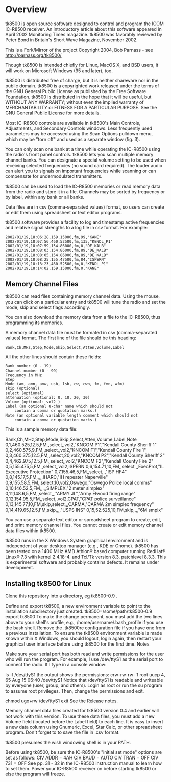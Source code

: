 # Overview

tk8500 is open source software designed to control and program the ICOM IC-R8500 receiver. An introductory article about this software appeared in April 2002 Monitoring Times magazine. tk8500 was favorably reviewed by Peter Bond in Britain's Short Wave Magazine, November 2002.

This is a Fork/Mirror of the project Copyright 2004, Bob Parnass - see http://parnass.org/tk8500/

Though tk8500 is intended chiefly for Linux, MacOS X, and BSD users, it will work on Microsoft Windows (95 and later), too.

tk8500 is distributed free of charge, but it is neither shareware nor in the public domain. tk8500 is a copyrighted work released under the terms of the GNU General Public License as published by the Free Software Foundation. tk8500 is distributed in the hope that it will be useful, but WITHOUT ANY WARRANTY; without even the implied warranty of MERCHANTABILITY or FITNESS FOR A PARTICULAR PURPOSE. See the GNU General Public License for more details.

Most IC-R8500 controls are available in tk8500's Main Controls, Adjustments, and Secondary Controls windows. Less frequently used parameters may be accessed using the Scan Options pulldown menu, which may be "torn off" and used as a separate window (fig. 3).

You can only scan one bank at a time while operating the IC-R8500 using the radio's front panel controls. tk8500 lets you scan multiple memory channel banks. You can designate a special volume setting to be used when receiving selected frequencies (no sound card required). The louder audio can alert you to signals on important frequencies while scanning or can compensate for undermodulated transmitters.

tk8500 can be used to load the IC-R8500 memories or read memory data from the radio and store it in a file. Channels may be sorted by frequency or by label, within any bank or all banks.

Data files are in csv (comma-separated values) format, so users can create or edit them using spreadsheet or text editor programs.

tk8500 software provides a facility to log and timestamp active frequencies and relative signal strengths to a log file in csv format. For example:

	2002/01/19,18:06:28,159.15000,fm,99,"KANE"
	2002/01/19,18:07:56,460.52500,fm,135,"KENDL_P1"
	2002/01/19,18:07:59,154.86000,fm,0,"DE_KALB"
	2002/01/19,18:08:03,154.86000,fm,89,"DE_KALB"
	2002/01/19,18:08:05,154.86000,fm,89,"DE_KALB"
	2002/01/19,18:08:25,155.47500,fm,84,"ISPERN"
	2002/01/19,18:13:23,460.52500,fm,0,"KENDL_P1"
	2002/01/19,18:14:02,159.15000,fm,0,"KANE"
	

## Memory Channel Files

tk8500 can read files containing memory channel data. Using the mouse, you can click on a particular entry and tk8500 will tune the radio and set the mode, skip and select flags accordingly.

You can also download the memory data from a file to the IC-R8500, thus programming its memories.

A memory channel data file must be formated in csv (comma-separated values) format. The first line of the file should be this heading:

	Bank,Ch,MHz,Step,Mode,Skip,Select,Atten,Volume,Label

All the other lines should contain these fields:


	Bank number (0 - 19)
	Channel number (0 - 99)
	Frequency in MHz
	Step
	Mode (am, amn, amw, usb, lsb, cw, cwn, fm, fmn, wfm)
	skip (optional)
	select (optional)
	attenuation (optional: 0, 10, 20, 30)
	Volume (optional: vol2 )
	Label (an optional 8-char name which should not
		contain a comma or quotation marks.)
	Note (an optional variable length comment which should not
		contain a comma or quotation marks.)

This is a sample memory data file:

Bank,Ch,MHz,Step,Mode,Skip,Select,Atten,Volume,Label,Note
0,1,460.525,12.5,FM,,select,,vol2,"KNCOM P1","Kendall County Sheriff 1"
0,2,460.575,9,FM,,select,,vol2,"KNCOM F1","Kendall County Fire 1"
0,3,460.375,12.5,FM,,select,20,vol2,"KNCOM P2","Kendall County Sheriff 2"
0,4,462.975,12.5,FM,,select,,vol2,"KNCOM F2","Kendall County Fire 2"
0,5,155.475,5,FM,,select,,vol2,ISPERN
0,6,154.71,10,FM,,select,,,ExecProt,"IL Excecutive Protection"
0,7,155.46,5,FM,,select,,,"ISP HF4"
0,8,145.17,5,FM,,,,,IHARC,"IH repeater Naperville"
0,9,155.58,5,FM,,select,10,vol2,Oswego,"Oswego Police local comms"
0,10,146.52,5,FM,,,,,SIMPLEX,"2 meter simplex"
0,11,148.6,5,FM,,select,,,"ARMY JL","Army Elwood firing range"
0,12,154.95,5,FM,,select,,vol2,CPAT,"CPAT police surveillance"
0,13,145.77,10,FM,skip,select,,,CARMA,"CARMA 2m simplex frequency"
0,14,419.65,12.5,FM,skip,,,,"USPS INS"
0,15,52.525,10,FM,skip,,,,"6M smplx"

You can use a separate text editor or spreadsheet program to create, edit, and print memory channel files. You cannot create or edit memory channel data files within tk8500.

tk8500 runs in the X Windows System graphical environment and is independent of your desktop manager (e.g., KDE or Gnome). tk8500 has been tested on a 1400 MHz AMD Athlon® based computer running RedHat® Linux® 7.3 with kernel 2.4.18-4. and Tcl/Tk version 8.3, patchlevel 8.3.3.
This is experimental software and probably contains defects. It remains under development.

## Installing tk8500 for Linux

Clone this repository into a directory, eg tk8500-0.9 .

Define and export tk8500, a new environment variable to point to the installation subdirectory just created.
tk8500=/some/path/tk8500-0.9
export tk8500
To make the change permanent, you must add the two lines above to your shell's profile, e.g., /home/username/.bash_profile if you use the bash shell. 
Remove the .tk8500rc configuration file if you have one from a previous installation.
To ensure the tk8500 environment variable is made known within X Windows, you should logout, login again, then restart your graphical user interface before using tk8500 for the first time.
Notes

Make sure your serial port has both read and write permissions for the user who will run the program.
For example, I use /dev/ttyS1 as the serial port to connect the radio. If I type in a console window:

ls -l /dev/ttyS1
the output shows the permissions:
crw-rw-rw-    1 root     uucp       4,  65 Aug 15 06:40 /dev/ttyS1
Notice that /dev/ttyS1 is readable and writeable by everyone (user, group, and others).
Login as root or run the su program to assume root privileges. Then, change the permissions and exit.

chmod   ugo+rw   /dev/ttyS1
exit
See the Release notes.

Memory channel data files created for tk8500 version 0.4 and earlier will not work with this version. To use these data files, you must add a new Volume field (located before the Label field) to each line. It is easy to insert a new data column using Gnumeric, Excel, Star Calc, or other spreadsheet program. Don't forget to to save the file in .csv format.

tk8500 presumes the wish windowing shell is in your PATH.

Before using tk8500, be sure the IC-R8500's "initial set mode" options are set as follows:
CIV ADDR = 4AH
CIV BAUD = AUTO
CIV TRAN = OFF
CIV 731 = OFF
See pp. 31 - 32 in the IC-R8500 instruction manual to learn how to set them.
Power your IC-R8500 receiver on before starting tk8500 or else the program will freeze.
